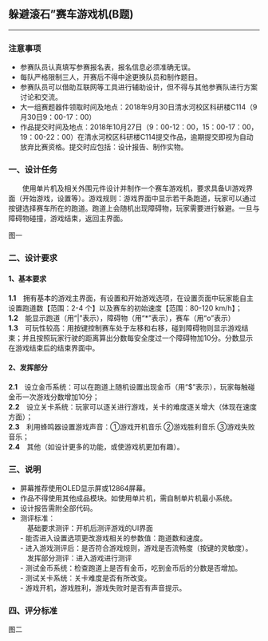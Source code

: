 ## 躲避滚石”赛车游戏机(B题)

---
### 注意事项
- 参赛队员认真填写参赛报名表，报名信息必须准确无误。  
- 每队严格限制三人，开赛后不得中途更换队员和制作题目。  
- 参赛队员可以借助互联网等工具进行辅助设计，但不得与其他参赛队进行方案讨论和交流。  
- 大一组赛题器件领取时间及地点：2018年9月30日清水河校区科研楼C114（9月30日9：00-17：00）  
- 作品提交时间及地点：2018年10月27日（9：00-12：00，15：00-17：00，19：00-22：00）在清水河校区科研楼C114提交作品，逾期提交即视为自动放弃比赛资格。提交时应包括：设计报告、制作实物。  

### 一、设计任务
&emsp;&emsp;使用单片机及相关外围元件设计并制作一个赛车游戏机，要求具备UI游戏界面（开始游戏，设置等）。游戏规则：游戏界面中显示若干条跑道，玩家可以通过按键选择赛车所在的跑道。跑道上会随机出现障碍物，玩家需要进行躲避。一旦与障碍物碰撞，游戏结束，返回主界面。  
  
  
图一 
  
### 二、设计要求
#### 1、基本要求
**1.1**&emsp;拥有基本的游戏主界面，有设置和开始游戏选项，在设置页面中玩家能自主设置跑道数【范围：2-4 个】以及赛车的初始速度【范围：80-120 km/h】；  
**1.2**&emsp;能显示跑道（用“|”表示），障碍物（用“*”表示），赛车（用“o”表示）  
**1.3**&emsp;可玩性较高：用按键控制赛车处于左移和右移，碰到障碍物则显示游戏结束；并且按照玩家行驶的距离算出分数每安全度过一个障碍物加10分。分数显示在游戏结束后的结束界面中。  
#### 2、发挥部分
**2.1**&emsp;设立金币系统：可以在跑道上随机设置出现金币（用“$”表示），玩家每触碰金币一次游戏分数增加10分；  
**2.2**&emsp;设立关卡系统：玩家可以逐关进行游戏，关卡的难度逐关增大（体现在速度方面）；  
**2.3**&emsp;利用蜂鸣器设置游戏声音：①游戏开机音乐 ②游戏胜利音乐 ③游戏失败音乐；  
**2.4**&emsp;其他（如设计更多的功能，或使游戏机更加有趣）。  
### 三、说明  
- 屏幕推荐使用OLED显示屏或12864屏幕。  
- 作品不得使用其他成品模块。如使用单片机，需自制单片机最小系统。  
- 设计报告需附全部代码。  
- 测评标准：  
&emsp;基础要求测评：开机后测评游戏的UI界面  
      - 能否进入设置选项更改游戏相关的参数值：跑道数和速度。  
      - 进入游戏测评后：是否符合游戏规则，游戏是否流畅度（按键的灵敏度）。  
  &emsp;发挥部分测评：进入游戏进行测评  
      - 测试金币系统：检查跑道上是否有金币，吃到金币后的分数是否增加。  
      - 测试关卡系统：关卡难度是否有所改变。  
      - 游戏开机，游戏胜利，游戏失败时是否有声音提示。  
   
### 四、评分标准
  
图二  


